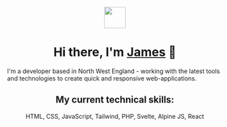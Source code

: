 <p align="center">
    <img src="https://i.imgur.com/48kmy6O.png" width="50px" />
</p>
<h1 align="center">
Hi there, I'm <a href="https://www.jameshollos.dev/" target="_blank" rel="noreferrer">James</a> 👋
</h1>

<p>I'm a developer based in North West England - working with the latest tools and technologies to create quick and responsive web-applications.</p>

<h2 align="center">My current technical skills:</h2>
<div align="center">
    HTML, CSS, JavaScript, Tailwind, PHP, Svelte, Alpine JS, React
</div>
